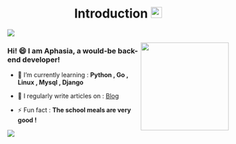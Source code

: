 <h1 align="center">Introduction <img src="https://camo.githubusercontent.com/e8e7b06ecf583bc040eb60e44eb5b8e0ecc5421320a92929ce21522dbc34c891/68747470733a2f2f6d656469612e67697068792e636f6d2f6d656469612f6876524a434c467a6361737252346961377a2f67697068792e676966" width="25px" data-canonical-src="https://media.giphy.com/media/hvRJCLFzcasrR4ia7z/giphy.gif" style="max-width: 100%;"></h1>

![](https://gitee.com/xiahuas/picture-bed/raw/master/img/fenge.png)

<img align='right' src='https://thepracticaldev.s3.amazonaws.com/i/snu9zy2ywp0ftfcthda2.jpg' width='200"'>

### Hi! 😄 I am Aphasia, a would-be back-end developer!

- 🌱 I’m currently learning : **Python , Go , Linux , Mysql , Django**

- 📝 I regularly write articles on : [Blog](https://www.aphasia.top)

- ⚡ Fun fact : **The school meals are very good !**

![](https://gitee.com/xiahuas/picture-bed/raw/master/img/fenge.png)
